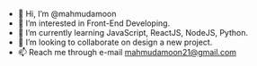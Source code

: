 - 👋 Hi, I’m @mahmudamoon
- 👀 I’m interested in Front-End Developing.
- 🌱 I’m currently learning JavaScript, ReactJS, NodeJS, Python.
- 💞️ I’m looking to collaborate on design a new project.
- 📫 Reach me through e-mail mahmudamoon21@gmail.com

<!---
mahmudamoon/mahmudamoon is a ✨ special ✨ repository because its `README.md` (this file) appears on your GitHub profile.
You can click the Preview link to take a look at your changes.
--->

